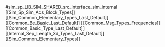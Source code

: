 #sim_sp_LIB_SIM_SHARED_src_interface_sim_internal
[[Sim_Sp_Sim_Acs_Block_Types]]
[[Sim_Common_Elementary_Types_Last_Default]]
[[Common_Be_Basic_Last_Default]]
[[Common_Msg_Types_Frequencies]]
[[Common_Basic_Type_Last_Default]]
[[Internal_Sep_Length_3d_Types_Last_Default]]
[[Sim_Common_Elementary_Types]]
